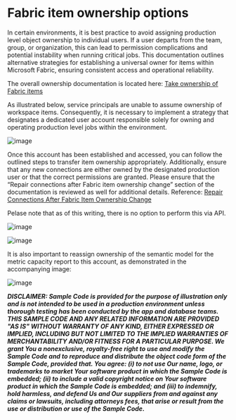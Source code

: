 # Fabric item ownership options 

In certain environments, it is best practice to avoid assigning production level object ownership to individual users. If a user departs from the team, group, or organization, this can lead to permission complications and potential instability when running critical jobs.
This documentation outlines alternative strategies for establishing a universal owner for items within Microsoft Fabric, ensuring consistent access and operational reliability.

The overall ownership documentation is located here: <a href="https://learn.microsoft.com/en-us/fabric/fundamentals/item-ownership-take-over" target="_blank">Take ownership of Fabric items</a>


As illustrated below, service principals are unable to assume ownership of workspace items. 
Consequently, it is necessary to implement a strategy that designates a dedicated user account responsible solely for owning and operating production level jobs within the environment. 

![image](https://github.com/user-attachments/assets/d3f5a93c-715c-4370-81b4-636bfb405eea)


Once this account has been established and accessed, you can follow the outlined steps to transfer item ownership appropriately. 
Additionally, ensure that any new connections are either owned by the designated production user or that the correct permissions are granted. 
Please ensure that the “Repair connections after Fabric item ownership change” section of the documentation is reviewed as well for additional details. 
Reference:  <a href="https://learn.microsoft.com/en-us/fabric/fundamentals/item-ownership-take-over#repair-connections-after-fabric-item-ownership-change" target="_blank">Repair Connections After Fabric Item Ownership Change</a>

Pelase note that as of this writing, there is no option to perform this via API. 

![image](https://github.com/user-attachments/assets/37966639-dbde-41d8-bdb6-4ae2d50972c6)

![image](https://github.com/user-attachments/assets/fb7f152d-9a0b-4e25-aff8-e7918750bbeb)




It is also important to reassign ownership of the semantic model for the metric capacity report to this account, as demonstrated in the accompanying image:

![image](https://github.com/user-attachments/assets/98b7c345-1723-41fd-8fdf-6f5ea1012598)



***DISCLAIMER: Sample Code is provided for the purpose of illustration only and is not intended to be used in a production environment unless thorough testing has been conducted by the app and database teams. THIS SAMPLE CODE AND ANY RELATED INFORMATION ARE PROVIDED "AS IS" WITHOUT WARRANTY OF ANY KIND, EITHER EXPRESSED OR IMPLIED, INCLUDING BUT NOT LIMITED TO THE IMPLIED WARRANTIES OF MERCHANTABILITY AND/OR FITNESS FOR A PARTICULAR PURPOSE. We grant You a nonexclusive, royalty-free right to use and modify the Sample Code and to reproduce and distribute the object code form of the Sample Code, provided that. You agree: (i) to not use Our name, logo, or trademarks to market Your software product in which the Sample Code is embedded; (ii) to include a valid copyright notice on Your software product in which the Sample Code is embedded; and (iii) to indemnify, hold harmless, and defend Us and Our suppliers from and against any claims or lawsuits, including attorneys fees, that arise or result from the use or distribution or use of the Sample Code.***


